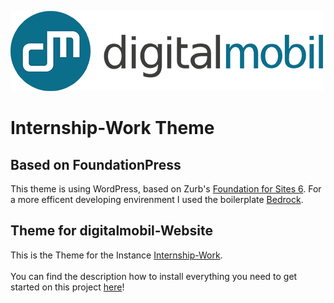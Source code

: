 [![Digitalmobil Logo](src/assets/images/Logo_digitalmobil_4C.png)](https://www.digitalmobil.com/)

# Internship-Work Theme
## Based on FoundationPress


This theme is using WordPress, based on Zurb's [Foundation for Sites 6](https://foundation.zurb.com/sites.html). 
For a more efficent developing envirenment I used the boilerplate [Bedrock](https://roots.io/bedrock/).

## Theme for digitalmobil-Website


This is the Theme for the Instance [Internship-Work](https://gitlab.com/digitalmobil_internship/themes/internship-work). <br>
<br>
You can find the description how to install everything you need to get started on this project [here](https://gitlab.com/digitalmobil_internship/themes/internship-work)!

